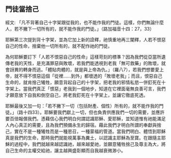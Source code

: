 ## 門徒當捨己 ##

經文: 「凡不背著自己十字架跟從我的，也不能作我的門徒。這樣，你們無論什麼人，若不撇下一切所有的，就不能作我的門徒。」（路加福音十四：27，33）



耶穌第三次提到背十字架，並為它加上新的詮釋，祂慎重地再三闡釋，人若不恨惡自己的性命，捨棄他一切所有的，就不配作祂的門徒。

為何耶穌要訂下「人若不恨惡自己的性命」這樣苛刻的標準？因為我們從亞當所遺傳老我的天性，是充滿罪惡與敗壞，若我們能透視到老我「無可救藥」的敗壞，就會訝異的轉身而逃。「體貼肉體的，就是與上帝為仇。」（羅八7），若我們想要愛上帝，就不得不恨惡這個「從裡……到外」都壞透的「敗壞老我」；而且，恨惡自己生命的，就肯捨己犧牲，願意背起自己的十字架，把老我的邪情私慾一併釘死在十字架上。當我們真正「恨惡」老我到一個地步，知道在它裡面毫無良善可言，我們才願意放下自我和倒空自己，將老我釘死在十字架上，並讓它徹底死透。

耶穌最後又加一句：「若不撇下一切（包括財產、個性）所有的，就不能作我的門徒。」（路十四33）。耶穌要我們獻上一切，但也負責供應我們一切的需要，並應許要百倍報償我們。憑藉信心我們明白何謂認識耶穌、愛耶穌，並知道惟有祂能滿足人內心真正的需要，且為我們預備永生的歸宿。藉此我們才明白所謂的奉獻與捨己，實在不是一種犧牲而是一種恩召，一種蒙福的管道。當我們明白、體悟到耶穌真是我們的生命，那時我們就能視萬事為糞土，以認識主耶穌為至寶。在跟隨主耶穌的過程中，我們就越來越認識祂，越來越愛祂，並願意犧牲捨己及尊主為大，將自己生命的主權交給祂，讓主越興盛彰顯而自我越衰微渺小。